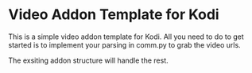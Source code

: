 Video Addon Template for Kodi
=============================

This is a simple video addon template for Kodi. All you need to do to get started
is to implement your parsing in comm.py to grab the video urls.

The exsiting addon structure will handle the rest.
